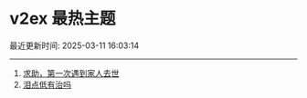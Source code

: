 # v2ex 最热主题

最近更新时间: 2025-03-11 16:03:14

--- 
1. [求助，第一次遇到家人去世](https://www.v2ex.com/t/1117397) 
2. [泪点低有治吗](https://www.v2ex.com/t/1117416) 
